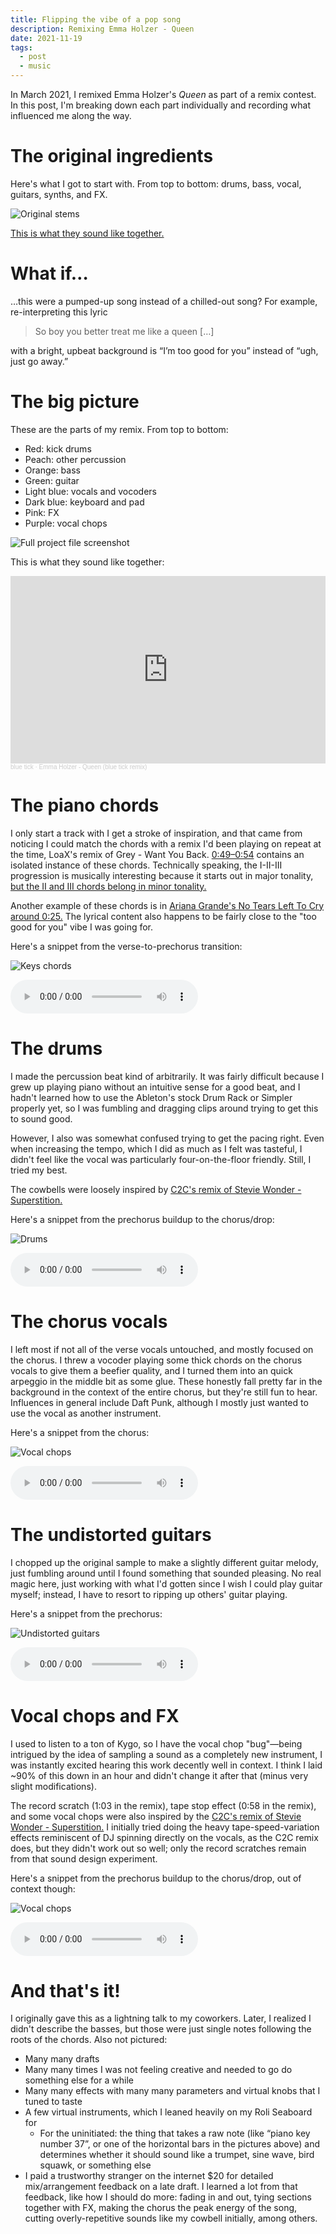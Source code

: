 ```yaml
---
title: Flipping the vibe of a pop song
description: Remixing Emma Holzer - Queen
date: 2021-11-19
tags:
  - post
  - music
---
```


In March 2021, I remixed Emma Holzer's _Queen_ as part of a remix contest.
In this post, I'm breaking down each part individually and recording what influenced me along the way.

# The original ingredients

Here's what I got to start with. From top to bottom: drums, bass, vocal, guitars, synths, and FX.

![Original stems](/static/img/queen-stems.png)

[This is what they sound like together.](https://youtu.be/vq31zumfU9s?t=13)

# What if…

…this were a pumped-up song instead of a chilled-out song? For example, re-interpreting this lyric

> So boy you better treat me like a queen […]

with a bright, upbeat background is “I’m too good for you” instead of “ugh, just go away.”

# The big picture

These are the parts of my remix. From top to bottom:
* Red: kick drums
* Peach: other percussion
* Orange: bass
* Green: guitar
* Light blue: vocals and vocoders
* Dark blue: keyboard and pad
* Pink: FX
* Purple: vocal chops

![Full project file screenshot](/static/img/queen-project-full.png)

This is what they sound like together:

<iframe width="100%" height="300" scrolling="no" frameborder="no" allow="autoplay" src="https://w.soundcloud.com/player/?url=https%3A//api.soundcloud.com/tracks/1012780699&color=%23504c4c&auto_play=false&hide_related=true&show_comments=false&show_user=true&show_reposts=false&show_teaser=false&visual=true"></iframe><div style="font-size: 10px; color: #cccccc;line-break: anywhere;word-break: normal;overflow: hidden;white-space: nowrap;text-overflow: ellipsis; font-family: Interstate,Lucida Grande,Lucida Sans Unicode,Lucida Sans,Garuda,Verdana,Tahoma,sans-serif;font-weight: 100;"><a href="https://soundcloud.com/blueticksound" title="blue tick" target="_blank" style="color: #cccccc; text-decoration: none;">blue tick</a> · <a href="https://soundcloud.com/blueticksound/emma-holzer-queen-blue-tick-remix" title="Emma Holzer - Queen (blue tick remix)" target="_blank" style="color: #cccccc; text-decoration: none;">Emma Holzer - Queen (blue tick remix)</a></div>

# The piano chords

I only start a track with I get a stroke of inspiration, and that came from noticing I could match the chords with a remix I'd been playing on repeat at the time, LoaX's remix of Grey - Want You Back. [0:49–0:54](https://youtu.be/KSZ5PDWkva4?t=49) contains an isolated instance of these chords. Technically speaking, the I-II-III progression is musically interesting because it starts out in major tonality, [but the II and III chords belong in minor tonality.](https://www.liveabout.com/the-ii-iii-and-vi-chords-2457058)

Another example of these chords is in [Ariana Grande's No Tears Left To Cry around 0:25.](https://youtu.be/rQ6CGyTbLlk?t=25) The lyrical content also happens to be fairly close to the "too good for you" vibe I was going for.

Here's a snippet from the verse-to-prechorus transition:

![Keys chords](/static/img/queen-keys.png)

<audio controls src="/static/files/queen-keys.mp3"></audio>

# The drums

I made the percussion beat kind of arbitrarily. It was fairly difficult because I grew up playing piano without an intuitive sense for a good beat, and I hadn't learned how to use the Ableton's stock Drum Rack or Simpler properly yet, so I was fumbling and dragging clips around trying to get this to sound good.

However, I also was somewhat confused trying to get the pacing right. Even when increasing the tempo, which I did as much as I felt was tasteful, I didn't feel like the vocal was particularly four-on-the-floor friendly. Still, I tried my best.

The cowbells were loosely inspired by [C2C's remix of Stevie Wonder - Superstition.](https://youtu.be/1TX5gsKBo88?t=16)

Here's a snippet from the prechorus buildup to the chorus/drop:

![Drums](/static/img/queen-drums.png)

<audio controls src="/static/files/queen-drums.mp3"></audio>

# The chorus vocals

I left most if not all of the verse vocals untouched, and mostly focused on the chorus. I threw a vocoder playing some thick chords on the chorus vocals to give them a beefier quality, and I turned them into an quick arpeggio in the middle bit as some glue. These honestly fall pretty far in the background in the context of the entire chorus, but they're still fun to hear. Influences in general include Daft Punk, although I mostly just wanted to use the vocal as another instrument.

Here's a snippet from the chorus:

![Vocal chops](/static/img/queen-ovox.png)

<audio controls src="/static/files/queen-ovox.mp3"></audio>

# The undistorted guitars

I chopped up the original sample to make a slightly different guitar melody, just fumbling around until I found something that sounded pleasing. No real magic here, just working with what I'd gotten since I wish I could play guitar myself; instead, I have to resort to ripping up others' guitar playing.

Here's a snippet from the prechorus:

![Undistorted guitars](/static/img/queen-guitar.png)

<audio controls src="/static/files/queen-guitars.mp3"></audio>

# Vocal chops and FX

I used to listen to a ton of Kygo, so I have the vocal chop "bug"—being intrigued by the idea of sampling a sound as a completely new instrument, I was instantly excited hearing this work decently well in context. I think I laid ~90% of this down in an hour and didn't change it after that (minus very slight modifications).

The record scratch (1:03 in the remix), tape stop effect (0:58 in the remix), and some vocal chops were also inspired by the [C2C's remix of Stevie Wonder - Superstition.](https://youtu.be/1TX5gsKBo88?t=16) I initially tried doing the heavy tape-speed-variation effects reminiscent of DJ spinning directly on the vocals, as the C2C remix does, but they didn't work out so well; only the record scratches remain from that sound design experiment.

Here's a snippet from the prechorus buildup to the chorus/drop, out of context though:

![Vocal chops](/static/img/queen-chops.png)

<audio controls src="/static/files/queen-chops.mp3"></audio>

# And that's it!

I originally gave this as a lightning talk to my coworkers. Later, I realized I didn't describe the basses, but those were just single notes following the roots of the chords. Also not pictured:

* Many many drafts
* Many many times I was not feeling creative and needed to go do something else for a while
* Many many effects with many many parameters and virtual knobs that I tuned to taste
* A few virtual instruments, which I leaned heavily on my Roli Seaboard for
    * For the uninitiated: the thing that takes a raw note (like “piano key number 37”, or one of the horizontal bars in the pictures above) and determines whether it should sound like a trumpet, sine wave, bird squawk, or something else
* I paid a trustworthy stranger on the internet $20 for detailed mix/arrangement feedback on a late draft. I learned a lot from that feedback, like how I should do more: fading in and out, tying sections together with FX, making the chorus the peak energy of the song, cutting overly-repetitive sounds like my cowbell initially, among others.
